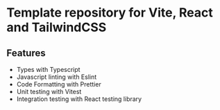 # Template repository for Vite, React and TailwindCSS

## Features

- Types with Typescript
- Javascript linting with Eslint
- Code Formatting with Prettier
- Unit testing with Vitest
- Integration testing with React testing library
